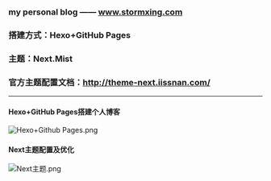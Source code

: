 ### my personal blog —— www.stormxing.com ###

### 搭建方式：Hexo+GitHub Pages

### 主题：Next.Mist

### 官方主题配置文档：http://theme-next.iissnan.com/

---

#### Hexo+GitHub Pages搭建个人博客

![Hexo+Github Pages.png](http://upload-images.jianshu.io/upload_images/5349051-f3ad0f6ec653b0ae.png?imageMogr2/auto-orient/strip%7CimageView2/2/w/1240)

#### Next主题配置及优化

![Next主题.png](http://upload-images.jianshu.io/upload_images/5349051-a168ecd4cf274a9d.png?imageMogr2/auto-orient/strip%7CimageView2/2/w/1240)